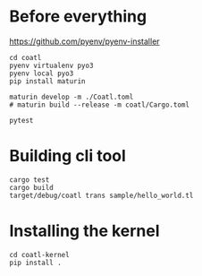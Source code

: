 # Before everything

https://github.com/pyenv/pyenv-installer

```
cd coatl
pyenv virtualenv pyo3
pyenv local pyo3
pip install maturin

maturin develop -m ./Coatl.toml
# maturin build --release -m coatl/Cargo.toml

pytest
```

# Building cli tool

```
cargo test
cargo build
target/debug/coatl trans sample/hello_world.tl
```

# Installing the kernel

```
cd coatl-kernel
pip install .
```
